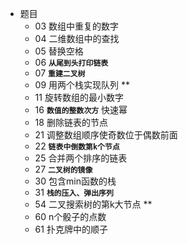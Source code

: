 + 题目
    + 03 数组中重复的数字
    + 04 二维数组中的查找
    + 05 替换空格
    + 06 **`从尾到头打印链表`**
    + 07 **`重建二叉树`**
    + 09 用两个栈实现队列 **
    + 11 旋转数组的最小数字 
    + 16 **`数值的整数次方`** 快速幂
    + 18 删除链表的节点
    + 21 调整数组顺序使奇数位于偶数前面
    + 22 **`链表中倒数第k个节点`**
    + 25 合并两个排序的链表
    + 27 **`二叉树的镜像`**
    + 30 包含min函数的栈
    + 31 **`栈的压入、弹出序列`**
    + 54 二叉搜索树的第k大节点 **
    + 60 n个骰子的点数
    + 61 扑克牌中的顺子